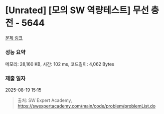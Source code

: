 # [Unrated] [모의 SW 역량테스트] 무선 충전 - 5644 

[문제 링크](https://swexpertacademy.com/main/code/problem/problemDetail.do?contestProbId=AWXRDL1aeugDFAUo) 

### 성능 요약

메모리: 28,160 KB, 시간: 102 ms, 코드길이: 4,062 Bytes

### 제출 일자

2025-08-19 15:15



> 출처: SW Expert Academy, https://swexpertacademy.com/main/code/problem/problemList.do